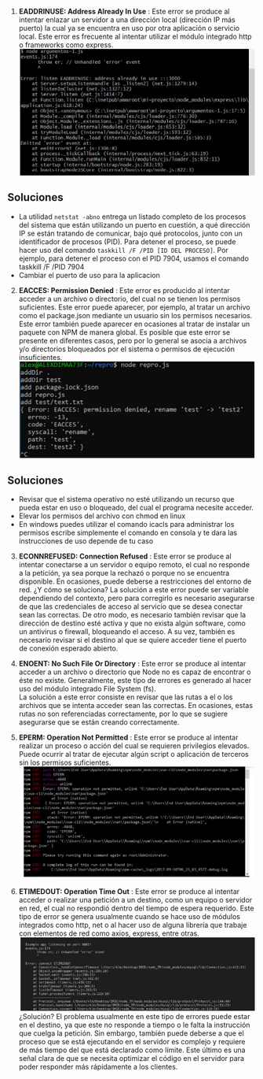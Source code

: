 1. **EADDRINUSE: Address Already In Use** : Este error se produce al intentar enlazar un servidor a una dirección local (dirección IP más
puerto) la cual ya se encuentra en uso por otra aplicación o servicio local. Este error es frecuente al intentar utilizar el módulo integrado http o frameworks como express. ![Referencia Error](img/Errores/01%20EADDRINUSE.png)
## Soluciones
+ La utilidad `netstat -abno` entrega un listado completo de los procesos
del sistema que están utilizando un puerto en cuestión, a qué dirección IP se están tratando
de comunicar, bajo qué protocolos, junto con un identificador de procesos (PID). Para
detener el proceso, se puede hacer uso del comando `taskkill /F /PID [ID DEL PROCESO]`. Por
ejemplo, para detener el proceso con el PID 7904, usamos el comando taskkill /F /PID 7904 
+ Cambiar el puerto de uso para la aplicacion

2. **EACCES: Permission Denied** : Este error es producido al intentar acceder a un archivo o directorio, del cual no se tienen los
permisos suficientes. Este error puede aparecer, por ejemplo, al tratar un archivo como el
package.json mediante un usuario sin los permisos necesarios. Este error también puede
aparecer en ocasiones al tratar de instalar un paquete con NPM de manera global.
Es posible que este error se presente en diferentes casos, pero por lo general se asocia a
archivos y/o directorios bloqueados por el sistema o permisos de ejecución insuficientes.
![Referencia error](img/Errores/02%20EACCES.png)
## Soluciones
+ Revisar que el sistema operativo no esté utilizando un recurso que pueda estar en
uso o bloqueado, del cual el programa necesite acceder.
+ Elevar los permisos del archivo con chmod en linux 
+ En windows puedes utilizar el comando icacls para administrar los permisos escribe simplemente el comando en consola y te dara las instrucciones de uso depende de tu caso

3. **ECONNREFUSED: Connection Refused** : Este error se produce al intentar conectarse a un servidor o equipo remoto, el cual no
responde a la petición, ya sea porque la rechazó o porque no se encuentra disponible. En
ocasiones, puede deberse a restricciones del entorno de red.
¿Y cómo se soluciona? La solución a este error puede ser variable dependiendo del
contexto, pero para corregirlo es necesario asegurarse de que las credenciales de acceso al
servicio que se desea conectar sean las correctas. De otro modo, es necesario también
revisar que la dirección de destino esté activa y que no exista algún software, como un
antivirus o firewall, bloqueando el acceso. A su vez, también es necesario revisar si el
destino al que se quiere acceder tiene el puerto de conexión esperado abierto.

4. **ENOENT: No Such File Or Directory** : Este error se produce al intentar acceder a un archivo o directorio que Node no es capaz de
encontrar o éste no existe. Generalmente, este tipo de errores es generado al hacer uso del módulo integrado File System (fs).\
La solución a este error consiste en revisar que las rutas a el o los archivos que se intenta acceder sean las correctas. En ocasiones, estas rutas no son referenciadas correctamente, por lo que se sugiere asegurarse que se están creando correctamente.

5. **EPERM: Operation Not Permitted** : Este error se produce al intentar realizar un proceso o acción del cual se requieren privilegios elevados. Puede ocurrir al tratar de ejecutar algún script o aplicación de terceros sin los permisos suficientes.
![Ref err](img/Errores/03%20EPERM.png)

6. **ETIMEDOUT: Operation Time Out** : Este error se produce al intentar acceder o realizar una petición a un destino, como un equipo o servidor en red, el cual no respondió dentro del tiempo de espera requerido. Este tipo de error se genera usualmente cuando se hace uso de módulos integrados como http, net o al hacer uso de alguna librería que trabaje con elementos de red como axios, express, entre otras.
![Ref err](img/Errores/04%20ETIMEDOUT.png)
¿Solución? El problema usualmente en este tipo de errores puede estar en el destino, ya que este no responde a tiempo o le falta la instrucción que cuelga la petición. Sin embargo, también puede deberse a que el proceso que se está ejecutando en el servidor es complejo y requiere de más tiempo del que está declarado como límite. Este último es una señal clara de que se necesita optimizar el código en el servidor para poder responder más rápidamente a los clientes.